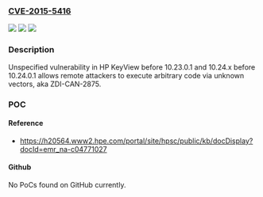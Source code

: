 ### [CVE-2015-5416](https://cve.mitre.org/cgi-bin/cvename.cgi?name=CVE-2015-5416)
![](https://img.shields.io/static/v1?label=Product&message=n%2Fa&color=blue)
![](https://img.shields.io/static/v1?label=Version&message=n%2Fa&color=blue)
![](https://img.shields.io/static/v1?label=Vulnerability&message=n%2Fa&color=brighgreen)

### Description

Unspecified vulnerability in HP KeyView before 10.23.0.1 and 10.24.x before 10.24.0.1 allows remote attackers to execute arbitrary code via unknown vectors, aka ZDI-CAN-2875.

### POC

#### Reference
- https://h20564.www2.hpe.com/portal/site/hpsc/public/kb/docDisplay?docId=emr_na-c04771027

#### Github
No PoCs found on GitHub currently.

